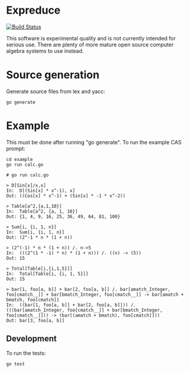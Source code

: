 # Expreduce
[![Build Status](https://travis-ci.org/corywalker/expreduce.svg?branch=master)](https://travis-ci.org/corywalker/expreduce)

This software is experimental quality and is not currently intended for serious use. There are plenty of more mature open source computer algebra systems to use instead.

# Source generation
Generate source files from lex and yacc:
```
go generate
```

# Example
This must be done after running "go generate". To run the example CAS prompt:

```
cd example
go run calc.go
```

```
# go run calc.go

> D[Sin[x]/x,x]
In:  D[(Sin[x] * x^-1), x]
Out: ((Cos[x] * x^-1) + (Sin[x] * -1 * x^-2))

> Table[a^2,{a,1,10}]
In:  Table[a^2, {a, 1, 10}]
Out: {1, 4, 9, 16, 25, 36, 49, 64, 81, 100}

> Sum[i, {i, 1, n}]
In:  Sum[i, {i, 1, n}]
Out: (2^-1 * n * (1 + n))

> (2^(-1) * n * (1 + n)) /. n->5
In:  (((2^(1 * -1) * n) * (1 + n))) /. ((n) -> (5))
Out: 15

> Total[Table[i,{i,1,5}]]
In:  Total[Table[i, {i, 1, 5}]]
Out: 15

> bar[1, foo[a, b]] + bar[2, foo[a, b]] /. bar[amatch_Integer, foo[cmatch__]] + bar[bmatch_Integer, foo[cmatch__]] -> bar[amatch + bmatch, foo[cmatch]]
In:  ((bar[1, foo[a, b]] + bar[2, foo[a, b]])) /. (((bar[amatch_Integer, foo[cmatch__]] + bar[bmatch_Integer, foo[cmatch__]])) -> (bar[(amatch + bmatch), foo[cmatch]]))
Out: bar[3, foo[a, b]]
```

## Development

To run the tests:
```
go test
```
